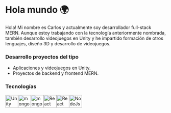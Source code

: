 # Hola mundo 🌍

Hola! Mi nombre es Carlos y actualmente soy desarrollador full-stack MERN. Aunque estoy trabajando con la tecnología anteriormente nombrada, también desarrollo videojuegos en Unity y he impartido formación de otros lenguajes, diseño 3D y desarrollo de videojuegos.

### Desarrollo proyectos del tipo
- Aplicaciones y videojuegos en Unity.
- Proyectos de backend y frontend MERN.

### Tecnologías
<a href="https://unity.com/es"><img src="https://i0.wp.com/4experience.co/wp-content/uploads/2022/06/Unity-logo.png?resize=256%2C256&ssl=1" alt="Unity" width="40" height="40"/></a><a href="https://www.mongodb.com/"><img src="https://colmenaenlanube.es/wp-content/uploads/2021/04/mongodb-compass.png" alt="mongodb" width="40" height="40"/></a><a href="https://mongoosejs.com/"><img src="https://images.opencollective.com/mongoose/0ff43ec/logo/256.png" alt="mongoosejs" width="40" height="40"/></a><a href="https://expressjs.com/"><img src="https://celestialsys.com/wp-content/uploads/2024/02/express-sq-256x256-1.webp" alt="React" width="40" height="40"/></a><a href="https://es.react.dev/"><img src="https://www.golden-team.org/static/services/reactjs.webp" alt="React" width="40" height="40"/></a><a href="https://nodejs.org/en"><img src="https://marketplace.donweb.com/_next/image?url=https%3A%2F%2Fcloudapps.donweb.com%2Fassets%2F9b5a7b40-47b5-4dff-b0f6-e8aabb4b175f%3Ffit%3Doutside&w=256&q=75" alt="NodeJs" width="40" height="40"/></a>

